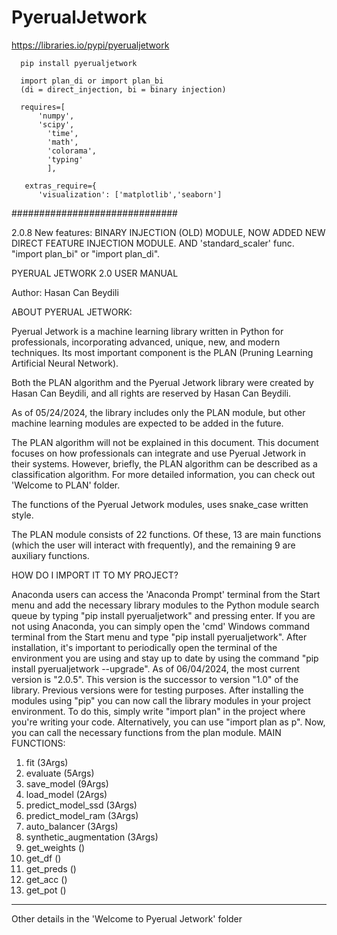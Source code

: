 # PyerualJetwork 

https://libraries.io/pypi/pyerualjetwork

      pip install pyerualjetwork
      
      import plan_di or import plan_bi
      (di = direct_injection, bi = binary injection)
      
      requires=[
          'numpy',
          'scipy',
            'time',
            'math',
            'colorama',
            'typing'
            ],
      
       extras_require={
          'visualization': ['matplotlib','seaborn']
          
##############################

2.0.8 New features: BINARY INJECTION (OLD) MODULE, NOW ADDED NEW DIRECT FEATURE INJECTION MODULE. AND 'standard_scaler' func. "import plan_bi" or "import plan_di". 

PYERUAL JETWORK 2.0 USER MANUAL

Author: Hasan Can Beydili

ABOUT PYERUAL JETWORK:

Pyerual Jetwork is a machine learning library written in Python for professionals, incorporating advanced, unique, new, and modern techniques. Its most important component is the PLAN (Pruning Learning Artificial Neural Network).

Both the PLAN algorithm and the Pyerual Jetwork library were created by Hasan Can Beydili, and all rights are reserved by Hasan Can Beydili.

As of 05/24/2024, the library includes only the PLAN module, but other machine learning modules are expected to be added in the future.

The PLAN algorithm will not be explained in this document. This document focuses on how professionals can integrate and use Pyerual Jetwork in their systems. However, briefly, the PLAN algorithm can be described as a classification algorithm. For more detailed information, you can check out 'Welcome to PLAN' folder.

The functions of the Pyerual Jetwork modules, uses snake_case written style.

The PLAN module consists of 22 functions. Of these, 13 are main functions (which the user will interact with frequently), and the remaining 9 are auxiliary functions.

HOW DO I IMPORT IT TO MY PROJECT?

Anaconda users can access the 'Anaconda Prompt' terminal from the Start menu and add the necessary library modules to the Python module search queue by typing "pip install pyerualjetwork" and pressing enter. If you are not using Anaconda, you can simply open the 'cmd' Windows command terminal from the Start menu and type "pip install pyerualjetwork". After installation, it's important to periodically open the terminal of the environment you are using and stay up to date by using the command "pip install pyerualjetwork --upgrade". As of 06/04/2024, the most current version is "2.0.5". This version is the successor to version "1.0" of the library. Previous versions were for testing purposes.
After installing the modules using "pip" you can now call the library modules in your project environment. To do this, simply write "import plan" in the project where you're writing your code. Alternatively, you can use "import plan as p". Now, you can call the necessary functions from the plan module.
MAIN FUNCTIONS:
1. fit (3Args)
2. evaluate (5Args)
3. save_model (9Args)
4. load_model (2Args)
5. predict_model_ssd (3Args)
6. predict_model_ram (3Args)
7. auto_balancer (3Args)
8. synthetic_augmentation (3Args)
9. get_weights ()
10. get_df ()
11. get_preds ()
12. get_acc ()
13. get_pot ()
-----

Other details in the 'Welcome to Pyerual Jetwork' folder
